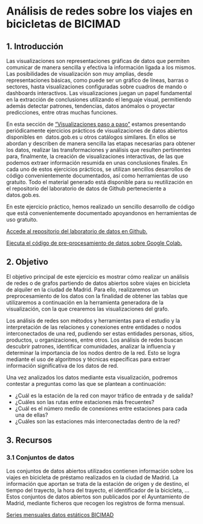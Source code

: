 # Análisis de redes sobre los viajes en bicicletas de BICIMAD

## 1. Introducción

Las visualizaciones son representaciones gráficas de datos que permiten comunicar de manera sencilla y efectiva la información ligada a los mismos. Las posibilidades de visualización son muy amplias, desde representaciones básicas, como puede ser un gráfico de líneas, barras o sectores, hasta visualizaciones configuradas sobre cuadros de mando o dashboards interactivos. Las visualizaciones juegan un papel fundamental en la extracción de conclusiones utilizando el lenguaje visual, permitiendo además detectar patrones, tendencias, datos anómalos o proyectar predicciones, entre otras muchas funciones.  

En esta sección de [“Visualizaciones paso a paso”](https://datos.gob.es/es/documentacion/tipo/visualizaciones-paso-paso-3923) estamos presentando periódicamente ejercicios prácticos de visualizaciones de datos abiertos disponibles en  datos.gob.es u otros catálogos similares. En ellos se abordan y describen de manera sencilla las etapas necesarias para obtener los datos, realizar las transformaciones y análisis que resulten pertinentes para, finalmente, la creación de visualizaciones interactivas, de las que podemos extraer información resumida en unas conclusiones finales. En cada uno de estos ejercicios prácticos, se utilizan sencillos desarrollos de código convenientemente documentados, así como herramientas de uso gratuito. Todo el material generado está disponible para su reutilización en el repositorio del laboratorio de datos de Github perteneciente a datos.gob.es.

En este ejercicio práctico, hemos realizado un sencillo desarrollo de código que está convenientemente documentado apoyandonos en herramientas de uso gratuito. 

[Accede al repositorio del laboratorio de datos en Github.](https://github.com/datosgobes/Laboratorio-de-Datos/tree/main/Visualizaciones/Analisis_redes_BiciMAD)

[Ejecuta el código de pre-procesamiento de datos sobre Google Colab.](https://colab.research.google.com/drive/1gb0hoL04K45BwObukLVburW0pfLtn70h?usp=sharing)

## 2. Objetivo
El objetivo principal de este ejercicio es mostrar cómo realizar un análisis de redes o de grafos partiendo de datos abiertos sobre viajes en bicicleta de alquiler en la ciudad de Madrid. Para ello, realizaremos un preprocesamiento de los datos con la finalidad de obtener las tablas que utilizaremos a continuación en la herramienta generadora de la visualización, con la que crearemos las visualizaciones del grafo. 

Los análisis de redes son métodos y herramientas para el estudio y la interpretación de las relaciones y conexiones entre entidades o nodos interconectados de una red, pudiendo ser estas entidades personas, sitios, productos, u organizaciones, entre otros. Los análisis de redes buscan descubrir patrones, identificar comunidades, analizar la influencia y determinar la importancia de los nodos dentro de la red. Esto se logra mediante el uso de algoritmos y técnicas específicas para extraer información significativa de los datos de red. 

Una vez analizados los datos mediante esta visualización, podremos contestar a preguntas como las que se plantean a continuación:  
- ¿Cuál es la estación de la red con mayor tráfico de entrada y de salida? 
- ¿Cuáles son las rutas entre estaciones más frecuentes? 
- ¿Cuál es el número medio de conexiones entre estaciones para cada una de ellas? 
- ¿Cuáles son las estaciones más interconectadas dentro de la red?

## 3. Recursos
### 3.1 Conjuntos de datos
Los conjuntos de datos abiertos utilizados contienen información sobre los viajes en bicicleta de préstamo realizados en la ciudad de Madrid. La información que aportan se trata de la estación de origen y de destino, el tiempo del trayecto, la hora del trayecto, el identificador de la bicicleta, …
Estos conjuntos de datos abiertos son publicados por el Ayuntamiento de Madrid, mediante ficheros que recogen los registros de forma mensual.

[Series mensuales datos estáticos BICIMAD](https://datos.gob.es/es/catalogo/l01280796-bicimad-datos-de-los-itinerarios-de-las-bicicletas-electricas1)



